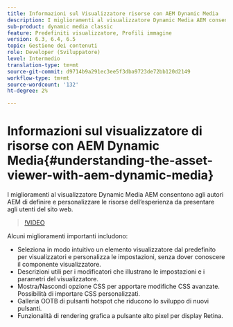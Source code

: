 ```yaml
---
title: Informazioni sul Visualizzatore risorse con AEM Dynamic Media
description: I miglioramenti al visualizzatore Dynamic Media AEM consentono agli autori AEM di definire e personalizzare le risorse dell’esperienza da presentare agli utenti del sito web.
sub-product: dynamic media classic
feature: Predefiniti visualizzatore, Profili immagine
version: 6.3, 6.4, 6.5
topic: Gestione dei contenuti
role: Developer (Sviluppatore)
level: Intermedio
translation-type: tm+mt
source-git-commit: d9714b9a291ec3ee5f3dba9723de72bb120d2149
workflow-type: tm+mt
source-wordcount: '132'
ht-degree: 2%

---
```



# Informazioni sul visualizzatore di risorse con AEM Dynamic Media{#understanding-the-asset-viewer-with-aem-dynamic-media}

I miglioramenti al visualizzatore Dynamic Media AEM consentono agli autori AEM di definire e personalizzare le risorse dell’esperienza da presentare agli utenti del sito web.

>[!VIDEO](https://video.tv.adobe.com/v/17783/?quality=9&learn=on)

Alcuni miglioramenti importanti includono:

* Seleziona in modo intuitivo un elemento visualizzatore dal predefinito per visualizzatori e personalizza le impostazioni, senza dover conoscere il componente visualizzatore.
* Descrizioni utili per i modificatori che illustrano le impostazioni e i parametri del visualizzatore.
* Mostra/Nascondi opzione CSS per apportare modifiche CSS avanzate. Possibilità di importare CSS personalizzati.
* Galleria OOTB di pulsanti hotspot che riducono lo sviluppo di nuovi pulsanti.
* Funzionalità di rendering grafica a pulsante alto pixel per display Retina.